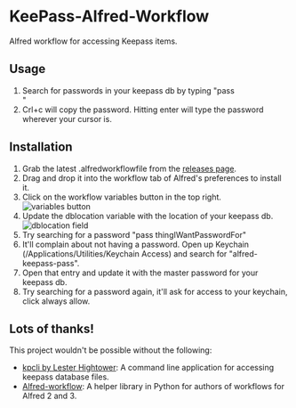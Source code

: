 # KeePass-Alfred-Workflow
Alfred workflow for accessing Keepass items.

## Usage

1. Search for passwords in your keepass db by typing "pass <search phrase>"
2. Crl+c will copy the password. Hitting enter will type the password wherever your cursor is.

## Installation

1. Grab the latest .alfredworkflowfile from the [releases page](https://github.com/karsai5/KeePass-Alfred-Workflow/releases).
2. Drag and drop it into the workflow tab of Alfred's preferences to install it.
3. Click on the workflow variables button in the top right.
![variables button](https://github.com/karsai5/KeePass-Alfred-Workflow/blob/images/variables-button.gif?raw=true)
4. Update the dblocation variable with the location of your keepass db.
![dblocation field](https://github.com/karsai5/KeePass-Alfred-Workflow/blob/images/variables-to-update.png?raw=true)
5. Try searching for a password "pass thingIWantPasswordFor"
6. It'll complain about not having a password. Open up Keychain (/Applications/Utilities/Keychain Access) and search for "alfred-keepass-pass".
7. Open that entry and update it with the master password for your keepass db.
8. Try searching for a password again, it'll ask for access to your keychain, click always allow.

## Lots of thanks!
This project wouldn't be possible without the following:

- [kpcli by Lester Hightower](http://kpcli.sourceforge.net/): A command line application for accessing keepass database files.
- [Alfred-workflow](https://github.com/deanishe/alfred-workflow): A helper library in Python for authors of workflows for Alfred 2 and 3.
